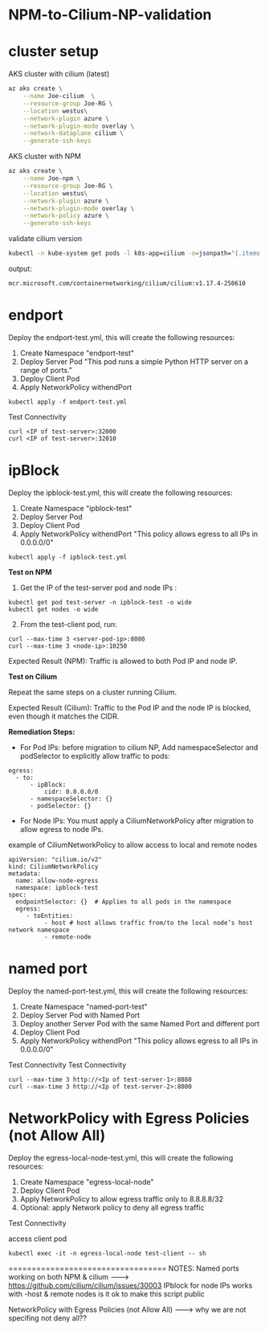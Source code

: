 # NPM-to-Cilium-NP-validation

# cluster setup 

AKS cluster with cilium (latest)

```bash
az aks create \
    --name Joe-cilium  \
    --resource-group Joe-RG \
    --location westus\
    --network-plugin azure \
    --network-plugin-mode overlay \
    --network-dataplane cilium \
    --generate-ssh-keys
```

AKS cluster with NPM

```bash
az aks create \
    --name Joe-npm \
    --resource-group Joe-RG \
    --location westus\
    --network-plugin azure \
    --network-plugin-mode overlay \
    --network-policy azure \
    --generate-ssh-keys
```

validate cilium version

```bash
kubectl -n kube-system get pods -l k8s-app=cilium -o=jsonpath="{.items[0].spec.containers[0].image}"
```

output: 
```
mcr.microsoft.com/containernetworking/cilium/cilium:v1.17.4-250610
```

# endport 

Deploy the endport-test.yml, this will create the following resources: 

1. Create Namespace "endport-test"
2. Deploy Server Pod "This pod runs a simple Python HTTP server on a range of ports."
3. Deploy Client Pod
4. Apply NetworkPolicy withendPort

```
kubectl apply -f endport-test.yml
```
Test Connectivity

```
curl <IP of test-server>:32000
curl <IP of test-server>:32010
```

# ipBlock 

Deploy the ipblock-test.yml, this will create the following resources: 

1. Create Namespace "ipblock-test"
2. Deploy Server Pod 
3. Deploy Client Pod
4. Apply NetworkPolicy withendPort "This policy allows egress to all IPs in 0.0.0.0/0"

```
kubectl apply -f ipblock-test.yml
```

**Test on NPM**

1. Get the IP of the test-server pod and node IPs :

```
kubectl get pod test-server -n ipblock-test -o wide
kubectl get nodes -o wide
```
2. From the test-client pod, run:

```
curl --max-time 3 <server-pod-ip>:8080
curl --max-time 3 <node-ip>:10250
```
Expected Result (NPM): Traffic is allowed to both Pod IP and node IP.

**Test on Cilium**

Repeat the same steps on a cluster running Cilium.

Expected Result (Cilium): Traffic to the Pod IP and the node IP is blocked, even though it matches the CIDR.

**Remediation Steps:**
- For Pod IPs: before migration to cilium NP, Add namespaceSelector and podSelector to explicitly allow traffic to pods:

```
egress:
  - to:
      - ipBlock:
          cidr: 0.0.0.0/0
      - namespaceSelector: {}
      - podSelector: {}
```
- For Node IPs: You must apply a CiliumNetworkPolicy after migration to allow egress to node IPs.

example of CiliumNetworkPolicy to allow access to local and remote nodes

```
apiVersion: "cilium.io/v2"
kind: CiliumNetworkPolicy
metadata:
  name: allow-node-egress
  namespace: ipblock-test
spec:
  endpointSelector: {}  # Applies to all pods in the namespace
  egress:
     - toEntities:
          - host # host allows traffic from/to the local node’s host network namespace
          - remote-node 
```
# named port 

Deploy the named-port-test.yml, this will create the following resources: 

1. Create Namespace "named-port-test"
2. Deploy Server Pod with Named Port
3. Deploy another Server Pod with the same Named Port and different port
4. Deploy Client Pod
5. Apply NetworkPolicy withendPort "This policy allows egress to all IPs in 0.0.0.0/0"

Test Connectivity
Test Connectivity
```
curl --max-time 3 http://<Ip of test-server-1>:8080
curl --max-time 3 http://<Ip of test-server-2>:8000
```
# NetworkPolicy with Egress Policies (not Allow All)

Deploy the egress-local-node-test.yml, this will create the following resources: 

1. Create Namespace "egress-local-node"
2. Deploy Client Pod
3. Apply NetworkPolicy to allow egress traffic only to 8.8.8.8/32
4. Optional: apply Network policy to deny all egress traffic

Test Connectivity

access client pod 
```
kubectl exec -it -n egress-local-node test-client -- sh
```
==================================
NOTES:
Named ports working on both NPM & cilium ---> https://github.com/cilium/cilium/issues/30003
IPblock for node IPs works with -host & remote nodes
is it ok to make this script public 

NetworkPolicy with Egress Policies (not Allow All) ---> why we are not specifing not deny all?? 
